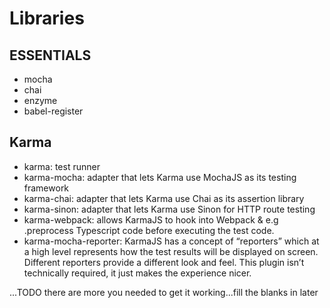 Libraries
=========
ESSENTIALS
----------
*   mocha                 
*   chai
*   enzyme
*   babel-register

Karma
-----
*   karma:                 test runner
*   karma-mocha:           adapter that lets Karma use MochaJS as its testing framework
*   karma-chai:            adapter that lets Karma use Chai as its assertion library
*   karma-sinon:           adapter that lets Karma use Sinon for HTTP route testing
*   karma-webpack:         allows KarmaJS to hook into Webpack & e.g .preprocess Typescript code
                           before executing the test code.
*   karma-mocha-reporter:  KarmaJS has a concept of “reporters” which at a high level represents
                           how the test results will be displayed on screen. Different reporters
                           provide a different look and feel. This plugin isn’t technically
                           required, it just makes the experience nicer.

...TODO there are more you needed to get it working...fill the blanks in later

